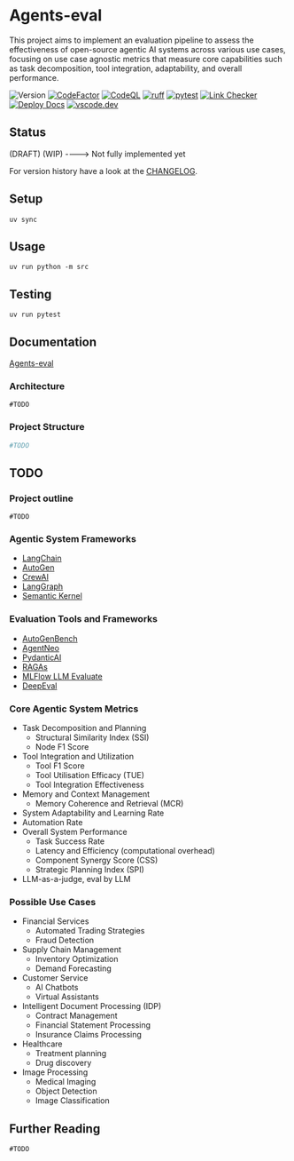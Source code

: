 # Agents-eval

This project aims to implement an evaluation pipeline to assess the effectiveness of open-source agentic AI systems across various use cases, focusing on use case agnostic metrics that measure core capabilities such as task decomposition, tool integration, adaptability, and overall performance.

![Version](https://img.shields.io/badge/version-0.0.0-8A2BE2)
[![CodeFactor](https://www.codefactor.io/repository/github/qte77/Agents-eval/badge)](https://www.codefactor.io/repository/github/qte77/Agents-eval)
[![CodeQL](https://github.com/qte77/Agents-eval/actions/workflows/codeql.yaml/badge.svg)](https://github.com/qte77/Agents-eval/actions/workflows/codeql.yaml)
[![ruff](https://github.com/qte77/Agents-eval/actions/workflows/ruff.yaml/badge.svg)](https://github.com/qte77/Agents-eval/actions/workflows/ruff.yaml)
[![pytest](https://github.com/qte77/Agents-eval/actions/workflows/pytest.yaml/badge.svg)](https://github.com/qte77/Agents-eval/actions/workflows/pytest.yaml)
[![Link Checker](https://github.com/qte77/Agents-eval/actions/workflows/links-fail-fast.yaml/badge.svg)](https://github.com/qte77/Agents-eval/actions/workflows/links-fail-fast.yaml)
[![Deploy Docs](https://github.com/qte77/Agents-eval/actions/workflows/generate-deploy-mkdocs-ghpages.yaml/badge.svg)](https://github.com/qte77/Agents-eval/actions/workflows/generate-deploy-mkdocs-ghpages.yaml)
[![vscode.dev](https://img.shields.io/static/v1?logo=visualstudiocode&label=&message=vscode.dev&labelColor=2c2c32&color=007acc&logoColor=007acc)](https://vscode.dev/github/qte77/Agents-eval)

## Status

(DRAFT) (WIP) ----> Not fully implemented yet

For version history have a look at the [CHANGELOG](CHANGELOG.md).

## Setup

`uv sync`

## Usage

`uv run python -m src`

## Testing

`uv run pytest`

## Documentation

[Agents-eval](https://qte77.github.io/Agents-eval)

### Architecture

`#TODO`

<!--
<img src="assets/images/c4-arch.dark.png#gh-dark-mode-only" alt="C4-Arch" title="C4-Arch" width="60%" />
<img src="assets/images/c4-arch.light.png#gh-light-mode-only" alt="C4-Arch" title="C4-Arch" width="60%" />
-->

### Project Structure

```sh
#TODO
```

## TODO

### Project outline

`#TODO`

### Agentic System Frameworks

- [LangChain](https://github.com/langchain-ai/langchain)
- [AutoGen](https://github.com/microsoft/autogen)
- [CrewAI](https://github.com/crewAIInc/crewAI)
- [LangGraph](https://github.com/langchain-ai/langgraph)
- [Semantic Kernel](https://github.com/microsoft/semantic-kernel)

### Evaluation Tools and Frameworks

- [AutoGenBench](https://github.com/microsoft/autogen/blob/0.2/samples/tools/autogenbench)
- [AgentNeo](https://github.com/raga-ai-hub/agentneo)
- [PydanticAI](https://github.com/pydantic/pydantic-ai)
- [RAGAs](https://github.com/explodinggradients/ragas)
- [MLFlow LLM Evaluate](https://mlflow.org/docs/latest/llms/llm-evaluate/index.html)
- [DeepEval](https://github.com/confident-ai/deepeval)

### Core Agentic System Metrics

- Task Decomposition and Planning
  - Structural Similarity Index (SSI)
  - Node F1 Score
- Tool Integration and Utilization
  - Tool F1 Score
  - Tool Utilisation Efficacy (TUE)
  - Tool Integration Effectiveness
- Memory and Context Management
  - Memory Coherence and Retrieval (MCR)
- System Adaptability and Learning Rate
- Automation Rate
- Overall System Performance
  - Task Success Rate
  - Latency and Efficiency (computational overhead)
  - Component Synergy Score (CSS)
  - Strategic Planning Index (SPI)
- LLM-as-a-judge, eval by LLM

### Possible Use Cases

- Financial Services
  - Automated Trading Strategies
  - Fraud Detection
- Supply Chain Management
  - Inventory Optimization
  - Demand Forecasting
- Customer Service
  - AI Chatbots
  - Virtual Assistants
- Intelligent Document Processing (IDP)
  - Contract Management
  - Financial Statement Processing
  - Insurance Claims Processing
- Healthcare
  - Treatment planning
  - Drug discovery
- Image Processing
  - Medical Imaging
  - Object Detection
  - Image Classification

## Further Reading

`#TODO`
